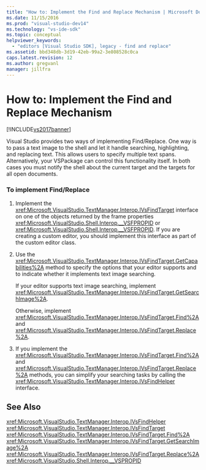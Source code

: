 ```yaml
---
title: "How to: Implement the Find and Replace Mechanism | Microsoft Docs"
ms.date: 11/15/2016
ms.prod: "visual-studio-dev14"
ms.technology: "vs-ide-sdk"
ms.topic: conceptual
helpviewer_keywords: 
  - "editors [Visual Studio SDK], legacy - find and replace"
ms.assetid: bbd348db-3d19-42eb-99a2-3e808528c0ca
caps.latest.revision: 12
ms.author: gregvanl
manager: jillfra
---
```

# How to: Implement the Find and Replace Mechanism
[!INCLUDE[vs2017banner](../includes/vs2017banner.md)]

Visual Studio provides two ways of implementing Find/Replace. One way is to pass a text image to the shell and let it handle searching, highlighting, and replacing text. This allows users to specify multiple text spans. Alternatively, your VSPackage can control this functionality itself. In both cases you must notify the shell about the current target and the targets for all open documents.  
  
### To implement Find/Replace  
  
1.  Implement the <xref:Microsoft.VisualStudio.TextManager.Interop.IVsFindTarget> interface on one of the objects returned by the frame properties <xref:Microsoft.VisualStudio.Shell.Interop.__VSFPROPID> or <xref:Microsoft.VisualStudio.Shell.Interop.__VSFPROPID>. If you are creating a custom editor, you should implement this interface as part of the custom editor class.  
  
2.  Use the <xref:Microsoft.VisualStudio.TextManager.Interop.IVsFindTarget.GetCapabilities%2A> method to specify the options that your editor supports and to indicate whether it implements text image searching.  
  
     If your editor supports text image searching, implement <xref:Microsoft.VisualStudio.TextManager.Interop.IVsFindTarget.GetSearchImage%2A>.  
  
     Otherwise, implement <xref:Microsoft.VisualStudio.TextManager.Interop.IVsFindTarget.Find%2A> and <xref:Microsoft.VisualStudio.TextManager.Interop.IVsFindTarget.Replace%2A>.  
  
3.  If you implement the <xref:Microsoft.VisualStudio.TextManager.Interop.IVsFindTarget.Find%2A> and <xref:Microsoft.VisualStudio.TextManager.Interop.IVsFindTarget.Replace%2A> methods, you can simplify your searching tasks by calling the <xref:Microsoft.VisualStudio.TextManager.Interop.IVsFindHelper> interface.  
  
## See Also  
 <xref:Microsoft.VisualStudio.TextManager.Interop.IVsFindHelper>   
 <xref:Microsoft.VisualStudio.TextManager.Interop.IVsFindTarget>   
 <xref:Microsoft.VisualStudio.TextManager.Interop.IVsFindTarget.Find%2A>   
 <xref:Microsoft.VisualStudio.TextManager.Interop.IVsFindTarget.GetSearchImage%2A>   
 <xref:Microsoft.VisualStudio.TextManager.Interop.IVsFindTarget.Replace%2A>   
 <xref:Microsoft.VisualStudio.Shell.Interop.__VSPROPID>
